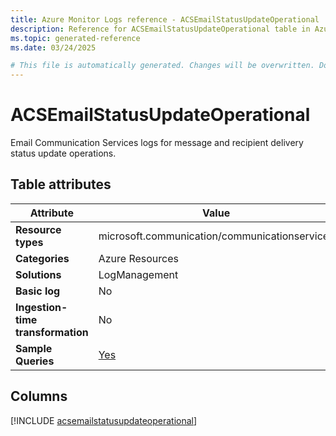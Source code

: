 ```yaml
---
title: Azure Monitor Logs reference - ACSEmailStatusUpdateOperational
description: Reference for ACSEmailStatusUpdateOperational table in Azure Monitor Logs.
ms.topic: generated-reference
ms.date: 03/24/2025

# This file is automatically generated. Changes will be overwritten. Do not change this file directly.
---
```


# ACSEmailStatusUpdateOperational

Email Communication Services logs for message and recipient delivery status update operations.


## Table attributes

|Attribute|Value|
|---|---|
|**Resource types**|microsoft.communication/communicationservices|
|**Categories**|Azure Resources|
|**Solutions**| LogManagement|
|**Basic log**|No|
|**Ingestion-time transformation**|No|
|**Sample Queries**|[Yes](/azure/azure-monitor/reference/queries/acsemailstatusupdateoperational)|



## Columns
  
[!INCLUDE [acsemailstatusupdateoperational](~/reusable-content/ce-skilling/azure/includes/azure-monitor/reference/tables/acsemailstatusupdateoperational-include.md)]
